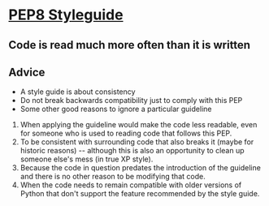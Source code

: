# [PEP8 Styleguide](https://www.python.org/dev/peps/pep-0008/)

## Code is read much more often than it is written

## Advice
* A style guide is about consistency
* Do not break backwards compatibility just to comply with this PEP
* Some other good reasons to ignore a particular guideline
1. When applying the guideline would make the code less readable, even for someone who is used to reading code that follows this PEP.
2. To be consistent with surrounding code that also breaks it (maybe for historic reasons) -- although this is also an opportunity to clean up someone else's mess (in true XP style).
3. Because the code in question predates the introduction of the guideline and there is no other reason to be modifying that code.
4. When the code needs to remain compatible with older versions of Python that don't support the feature recommended by the style guide.

